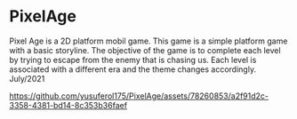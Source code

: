 # PixelAge
 Pixel Age is a 2D platform mobil game. This game is a simple platform game with a basic storyline. The objective of the game is to complete each level by trying to escape from the enemy that is chasing us. Each level is associated with a different era and the theme changes accordingly. July/2021


https://github.com/yusuferol175/PixelAge/assets/78260853/a2f91d2c-3358-4381-bd14-8c353b36faef

